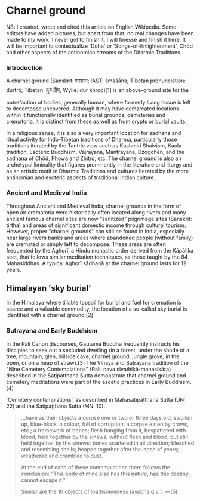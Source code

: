 
# Charnel ground #

NB: I created, wrote and cited this article on English Wikipedia. Some editors have added pictures, but apart from that, no real changes have been made to my work. I never got to finish it. I will finesse and finish it here. It will be important to contextualize 'Doha' or 'Songs-of-Enlightenment', Chöd and other aspects of the antinomian streams of the Dharmic Traditions.

### Introduction ###

A charnel ground (Sanskrit: श्मशान; IAST: śmaśāna; Tibetan pronunciation: durtrö; Tibetan: དུར་ཁྲོད, Wylie: dur khrod)[1] is an above-ground site for the putrefaction of bodies, generally human, where formerly living tissue is left to decompose uncovered. Although it may have demarcated locations within it functionally identified as burial grounds, cemeteries and crematoria, it is distinct from these as well as from crypts or burial vaults.

In a religious sense, it is also a very important location for sadhana and ritual activity for Indo-Tibetan traditions of Dharma, particularly those traditions iterated by the Tantric view such as Kashmiri Shaivism, Kaula tradition, Esoteric Buddhism, Vajrayana, Mantrayana, Dzogchen, and the sadhana of Chöd, Phowa and Zhitro, etc. The charnel ground is also an archetypal liminality that figures prominently in the literature and liturgy and as an artistic motif in Dharmic Traditions and cultures iterated by the more antinomian and esoteric aspects of traditional Indian culture.

### Ancient and Medieval India ###

Throughout Ancient and Medieval India, charnel grounds in the form of open air crematoria were historically often located along rivers and many ancient famous charnel sites are now "sanitized" pilgrimage sites (Sanskrit: tirtha) and areas of significant domestic income through cultural tourism. However, proper "charnel grounds" can still be found in India, especially near large rivers banks and areas where abandoned people (without family) are cremated or simply left to decompose. These areas are often frequented by the Aghorī, a Hindu monastic order derived from the Kāpālika sect, that follows similar meditation techniques, as those taught by the 84 Mahasiddhas. A typical Aghorī sādhanā at the charnel ground lasts for 12 years.

## Himalayan 'sky burial' ###

In the Himalaya where tillable topsoil for burial and fuel for cremation is scarce and a valuable commodity, the location of a so-called sky burial is identified with a charnel ground.[2]

### Sutrayana and Early Buddhism ###

In the Pali Canon discourses, Gautama Buddha frequently instructs his disciples to seek out a secluded dwelling (in a forest, under the shade of a tree, mountain, glen, hillside cave, charnel ground, jungle grove, in the open, or on a heap of straw).[3] The Vinaya and Sutrayana tradition of the "Nine Cemetery Contemplations" (Pali: nava sīvathikā-manasikāra) described in the Satipatthana Sutta demonstrate that charnel ground and cemetery meditations were part of the ascetic practices in Early Buddhism.[4]

'Cemetery contemplations', as described in Mahasatipatthana Sutta (DN: 22) and the Satipaṭṭhāna Sutta (MN: 10):

> ...have as their objects a corpse one or two or three days old, swollen up, blue-black in colour, full of corruption; a corpse eaten by crows, etc.; a framework of bones; flesh hanging from it, bespattered with blood, held together by the sinews; without flesh and blood, but still held together by the sinews; bones scattered in all direction; bleached and resembling shells; heaped together after the lapse of years; weathered and crumbled to dust.
>
> At the end of each of these contemplations there follows the conclusion: "This body of mine also has this nature, has this destiny, cannot escape it."
>
> Similar are the 10 objects of loathsomeness (asubha q.v.). — [5]



